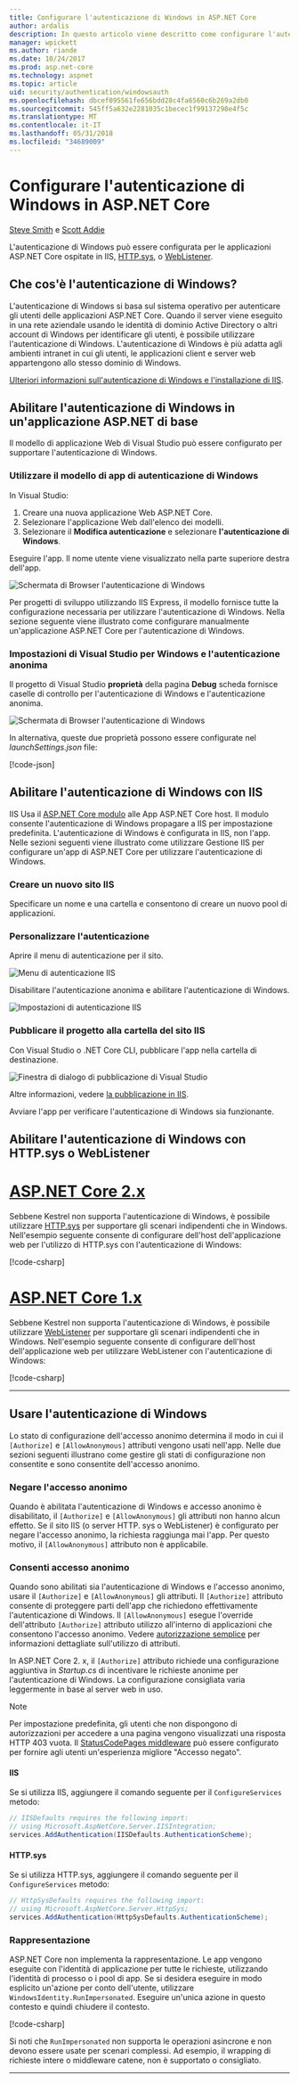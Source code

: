 ```yaml
---
title: Configurare l'autenticazione di Windows in ASP.NET Core
author: ardalis
description: In questo articolo viene descritto come configurare l'autenticazione di Windows in ASP.NET Core, utilizzando IIS Express, IIS, HTTP.sys e WebListener.
manager: wpickett
ms.author: riande
ms.date: 10/24/2017
ms.prod: asp.net-core
ms.technology: aspnet
ms.topic: article
uid: security/authentication/windowsauth
ms.openlocfilehash: dbcef095561fe656bdd28c4fa6560c6b269a2db0
ms.sourcegitcommit: 545ff5a632e2281035c1becec1f99137298e4f5c
ms.translationtype: MT
ms.contentlocale: it-IT
ms.lasthandoff: 05/31/2018
ms.locfileid: "34689009"
---
```

# <a name="configure-windows-authentication-in-aspnet-core"></a>Configurare l'autenticazione di Windows in ASP.NET Core

[Steve Smith](https://ardalis.com) e [Scott Addie](https://twitter.com/Scott_Addie)

L'autenticazione di Windows può essere configurata per le applicazioni ASP.NET Core ospitate in IIS, [HTTP.sys](xref:fundamentals/servers/httpsys), o [WebListener](xref:fundamentals/servers/weblistener).

## <a name="what-is-windows-authentication"></a>Che cos'è l'autenticazione di Windows?

L'autenticazione di Windows si basa sul sistema operativo per autenticare gli utenti delle applicazioni ASP.NET Core. Quando il server viene eseguito in una rete aziendale usando le identità di dominio Active Directory o altri account di Windows per identificare gli utenti, è possibile utilizzare l'autenticazione di Windows. L'autenticazione di Windows è più adatta agli ambienti intranet in cui gli utenti, le applicazioni client e server web appartengono allo stesso dominio di Windows.

[Ulteriori informazioni sull'autenticazione di Windows e l'installazione di IIS](/iis/configuration/system.webServer/security/authentication/windowsAuthentication/).

## <a name="enable-windows-authentication-in-an-aspnet-core-app"></a>Abilitare l'autenticazione di Windows in un'applicazione ASP.NET di base

Il modello di applicazione Web di Visual Studio può essere configurato per supportare l'autenticazione di Windows.

### <a name="use-the-windows-authentication-app-template"></a>Utilizzare il modello di app di autenticazione di Windows

In Visual Studio:
1. Creare una nuova applicazione Web ASP.NET Core. 
1. Selezionare l'applicazione Web dall'elenco dei modelli.
1. Selezionare il **Modifica autenticazione** e selezionare **l'autenticazione di Windows**. 

Eseguire l'app. Il nome utente viene visualizzato nella parte superiore destra dell'app.

![Schermata di Browser l'autenticazione di Windows](windowsauth/_static/browser-screenshot.png)

Per progetti di sviluppo utilizzando IIS Express, il modello fornisce tutte la configurazione necessaria per utilizzare l'autenticazione di Windows. Nella sezione seguente viene illustrato come configurare manualmente un'applicazione ASP.NET Core per l'autenticazione di Windows.

### <a name="visual-studio-settings-for-windows-and-anonymous-authentication"></a>Impostazioni di Visual Studio per Windows e l'autenticazione anonima

Il progetto di Visual Studio **proprietà** della pagina **Debug** scheda fornisce caselle di controllo per l'autenticazione di Windows e l'autenticazione anonima.

![Schermata di Browser l'autenticazione di Windows](windowsauth/_static/vs-auth-property-menu.png)

In alternativa, queste due proprietà possono essere configurate nel *launchSettings.json* file:

[!code-json[](windowsauth/sample/launchSettings.json?highlight=3-4)]

## <a name="enable-windows-authentication-with-iis"></a>Abilitare l'autenticazione di Windows con IIS

IIS Usa il [ASP.NET Core modulo](xref:fundamentals/servers/aspnet-core-module) alle App ASP.NET Core host. Il modulo consente l'autenticazione di Windows propagare a IIS per impostazione predefinita. L'autenticazione di Windows è configurata in IIS, non l'app. Nelle sezioni seguenti viene illustrato come utilizzare Gestione IIS per configurare un'app di ASP.NET Core per utilizzare l'autenticazione di Windows.

### <a name="create-a-new-iis-site"></a>Creare un nuovo sito IIS

Specificare un nome e una cartella e consentono di creare un nuovo pool di applicazioni.

### <a name="customize-authentication"></a>Personalizzare l'autenticazione

Aprire il menu di autenticazione per il sito.

![Menu di autenticazione IIS](windowsauth/_static/iis-authentication-menu.png)

Disabilitare l'autenticazione anonima e abilitare l'autenticazione di Windows.

![Impostazioni di autenticazione IIS](windowsauth/_static/iis-auth-settings.png)

### <a name="publish-your-project-to-the-iis-site-folder"></a>Pubblicare il progetto alla cartella del sito IIS

Con Visual Studio o .NET Core CLI, pubblicare l'app nella cartella di destinazione.

![Finestra di dialogo di pubblicazione di Visual Studio](windowsauth/_static/vs-publish-app.png)

Altre informazioni, vedere [la pubblicazione in IIS](xref:host-and-deploy/iis/index).

Avviare l'app per verificare l'autenticazione di Windows sia funzionante.

## <a name="enable-windows-authentication-with-httpsys-or-weblistener"></a>Abilitare l'autenticazione di Windows con HTTP.sys o WebListener

# <a name="aspnet-core-2xtabaspnetcore2x"></a>[ASP.NET Core 2.x](#tab/aspnetcore2x/)

Sebbene Kestrel non supporta l'autenticazione di Windows, è possibile utilizzare [HTTP.sys](xref:fundamentals/servers/httpsys) per supportare gli scenari indipendenti che in Windows. Nell'esempio seguente consente di configurare dell'host dell'applicazione web per l'utilizzo di HTTP.sys con l'autenticazione di Windows:

[!code-csharp[](windowsauth/sample/Program2x.cs?highlight=9-14)]

# <a name="aspnet-core-1xtabaspnetcore1x"></a>[ASP.NET Core 1.x](#tab/aspnetcore1x/)

Sebbene Kestrel non supporta l'autenticazione di Windows, è possibile utilizzare [WebListener](xref:fundamentals/servers/weblistener) per supportare gli scenari indipendenti che in Windows. Nell'esempio seguente consente di configurare dell'host dell'applicazione web per utilizzare WebListener con l'autenticazione di Windows:

[!code-csharp[](windowsauth/sample/Program1x.cs?highlight=6-11)]

---

## <a name="work-with-windows-authentication"></a>Usare l'autenticazione di Windows

Lo stato di configurazione dell'accesso anonimo determina il modo in cui il `[Authorize]` e `[AllowAnonymous]` attributi vengono usati nell'app. Nelle due sezioni seguenti illustrano come gestire gli stati di configurazione non consentite e sono consentite dell'accesso anonimo.

### <a name="disallow-anonymous-access"></a>Negare l'accesso anonimo

Quando è abilitata l'autenticazione di Windows e accesso anonimo è disabilitato, il `[Authorize]` e `[AllowAnonymous]` gli attributi non hanno alcun effetto. Se il sito IIS (o server HTTP. sys o WebListener) è configurato per negare l'accesso anonimo, la richiesta raggiunga mai l'app. Per questo motivo, il `[AllowAnonymous]` attributo non è applicabile.

### <a name="allow-anonymous-access"></a>Consenti accesso anonimo

Quando sono abilitati sia l'autenticazione di Windows e l'accesso anonimo, usare il `[Authorize]` e `[AllowAnonymous]` gli attributi. Il `[Authorize]` attributo consente di proteggere parti dell'app che richiedono effettivamente l'autenticazione di Windows. Il `[AllowAnonymous]` esegue l'override dell'attributo `[Authorize]` attributo utilizzo all'interno di applicazioni che consentono l'accesso anonimo. Vedere [autorizzazione semplice](xref:security/authorization/simple) per informazioni dettagliate sull'utilizzo di attributi.

In ASP.NET Core 2. x, il `[Authorize]` attributo richiede una configurazione aggiuntiva in *Startup.cs* di incentivare le richieste anonime per l'autenticazione di Windows. La configurazione consigliata varia leggermente in base al server web in uso.

> [!NOTE]
> Per impostazione predefinita, gli utenti che non dispongono di autorizzazioni per accedere a una pagina vengono visualizzati una risposta HTTP 403 vuota. Il [StatusCodePages middleware](xref:fundamentals/error-handling#configuring-status-code-pages) può essere configurato per fornire agli utenti un'esperienza migliore "Accesso negato".

#### <a name="iis"></a>IIS

Se si utilizza IIS, aggiungere il comando seguente per il `ConfigureServices` metodo: 

```csharp
// IISDefaults requires the following import:
// using Microsoft.AspNetCore.Server.IISIntegration;
services.AddAuthentication(IISDefaults.AuthenticationScheme);
```

#### <a name="httpsys"></a>HTTP.sys

Se si utilizza HTTP.sys, aggiungere il comando seguente per il `ConfigureServices` metodo:

```csharp
// HttpSysDefaults requires the following import:
// using Microsoft.AspNetCore.Server.HttpSys;
services.AddAuthentication(HttpSysDefaults.AuthenticationScheme);
```

### <a name="impersonation"></a>Rappresentazione

ASP.NET Core non implementa la rappresentazione. Le app vengono eseguite con l'identità di applicazione per tutte le richieste, utilizzando l'identità di processo o i pool di app. Se si desidera eseguire in modo esplicito un'azione per conto dell'utente, utilizzare `WindowsIdentity.RunImpersonated`. Eseguire un'unica azione in questo contesto e quindi chiudere il contesto.

[!code-csharp[](windowsauth/sample/Startup.cs?name=snippet_Impersonate&highlight=10-18)]

Si noti che `RunImpersonated` non supporta le operazioni asincrone e non devono essere usate per scenari complessi. Ad esempio, il wrapping di richieste intere o middleware catene, non è supportato o consigliato.

---
